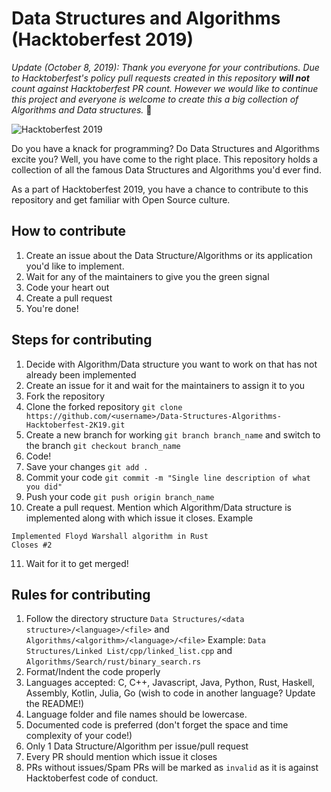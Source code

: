 # Data Structures and Algorithms (Hacktoberfest 2019)

_Update (October 8, 2019): Thank you everyone for your contributions. Due to Hacktoberfest's policy pull requests created in this repository **will not** count against Hacktoberfest PR count. However we would like to continue this project and everyone is welcome to create this a big collection of Algorithms and Data structures._ :tada:

![Hacktoberfest 2019](https://hacktoberfest.digitalocean.com/assets/HF19_social-744d976f227e4aff6866443abcede8c651b309ec9c7c9f7410f5944f8e1299b9.png)

Do you have a knack for programming? Do Data Structures and Algorithms excite you? Well, you have come to the right place. This repository holds a collection of all the famous Data Structures and Algorithms you'd ever find.

As a part of Hacktoberfest 2019, you have a chance to contribute to this repository and get familiar with Open Source culture.

## How to contribute
1. Create an issue about the Data Structure/Algorithms or its application you'd like to implement.
2. Wait for any of the maintainers to give you the green signal
3. Code your heart out
4. Create a pull request
5. You're done!

## Steps for contributing
1. Decide with Algorithm/Data structure you want to work on that has not already been implemented
2. Create an issue for it and wait for the maintainers to assign it to you
3. Fork the repository
4. Clone the forked repository ```git clone https://github.com/<username>/Data-Structures-Algorithms-Hacktoberfest-2K19.git```
5. Create a new branch for working ```git branch branch_name``` and switch to the branch ```git checkout branch_name```
6. Code!
7. Save your changes ```git add .```
8. Commit your code ```git commit -m "Single line description of what you did"```
9. Push your code ```git push origin branch_name```
10. Create a pull request. Mention which Algorithm/Data structure is implemented along with which issue it closes. Example
```
Implemented Floyd Warshall algorithm in Rust
Closes #2
```
11. Wait for it to get merged!

## Rules for contributing
1. Follow the directory structure 
```Data Structures/<data structure>/<language>/<file>``` and ```Algorithms/<algorithm>/<language>/<file>```
Example: ```Data Structures/Linked List/cpp/linked_list.cpp``` and ```Algorithms/Search/rust/binary_search.rs```
2. Format/Indent the code properly
3. Languages accepted: C, C++, Javascript, Java, Python, Rust, Haskell, Assembly, Kotlin, Julia, Go (wish to code in another language? Update the README!)
4. Language folder and file names should be lowercase.
5. Documented code is preferred (don't forget the space and time complexity of your code!)
6. Only 1 Data Structure/Algorithm per issue/pull request
7. Every PR should mention which issue it closes
8. PRs without issues/Spam PRs will be marked as `invalid` as it is against Hacktoberfest code of conduct.
